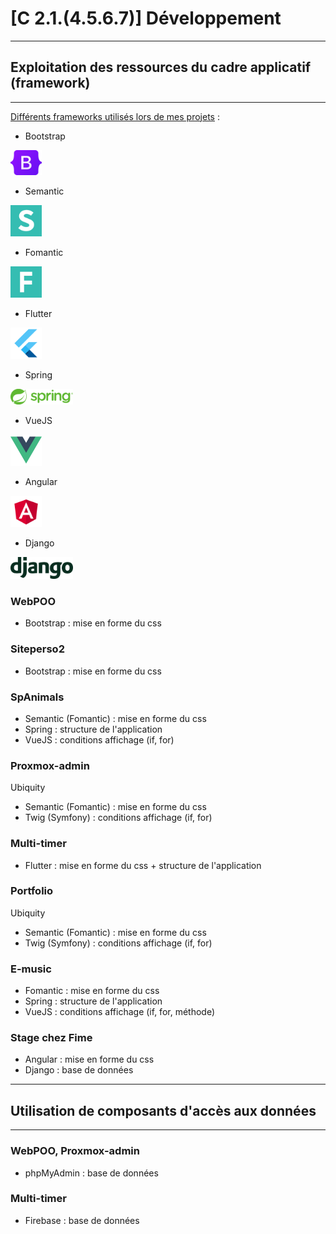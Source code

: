 # [C 2.1.(4.5.6.7)] Développement

---
## Exploitation des ressources du cadre applicatif (framework)

---
<u>Différents frameworks utilisés lors de mes projets</u> :

- Bootstrap

[<img alt="Bootstrap logo" src="./doc/bootstrap_logo.png" width="50">](./doc/bootstrap_logo.png)

- Semantic

[<img alt="Semantic logo" src="./doc/semantic_logo.png" width="50">](./doc/semantic_logo.png)

- Fomantic

[<img alt="Fomantic logo" src="./doc/fomantic_logo.png" width="50">](./doc/fomantic_logo.png)

- Flutter

[<img alt="Flutter logo" src="./doc/flutter_logo.png" width="50">](./doc/flutter_logo.png)

- Spring

[<img alt="Spring logo" src="./doc/spring_logo.png" width="100">](./doc/spring_logo.png)

- VueJS

[<img alt="VueJS logo" src="./doc/vuejs_logo.png" width="50">](./doc/vuejs_logo.png)

- Angular

[<img alt="Angular logo" src="./doc/angular_logo.png" width="50">](./doc/angular_logo.png)

- Django

[<img alt="Django logo" src="./doc/django_logo.png" width="100">](./doc/django_logo.png)

### WebPOO
- Bootstrap : mise en forme du css

### Siteperso2
- Bootstrap : mise en forme du css

### SpAnimals
- Semantic (Fomantic) : mise en forme du css
- Spring : structure de l'application
- VueJS : conditions affichage (if, for)

### Proxmox-admin
Ubiquity

- Semantic (Fomantic) : mise en forme du css
- Twig (Symfony) : conditions affichage (if, for)

### Multi-timer
- Flutter : mise en forme du css + structure de l'application

### Portfolio
Ubiquity

- Semantic (Fomantic) : mise en forme du css
- Twig (Symfony) : conditions affichage (if, for)

### E-music
- Fomantic : mise en forme du css
- Spring : structure de l'application
- VueJS : conditions affichage (if, for, méthode)

### Stage chez Fime
- Angular : mise en forme du css
- Django : base de données

---
## Utilisation de composants d'accès aux données

---
### WebPOO, Proxmox-admin
- phpMyAdmin : base de données

### Multi-timer
- Firebase : base de données
